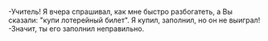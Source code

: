   -Учитель! Я вчера спрашивал, как мне быстро разбогатеть, а Вы сказали: "купи лотерейный билет". Я купил, заполнил, но он не выиграл!
-Значит, ты его заполнил неправильно.    